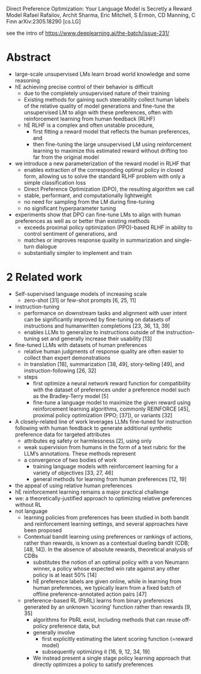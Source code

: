Direct Preference Optimization: Your Language Model is Secretly a Reward Model
Rafael Rafailov, Archit Sharma, Eric Mitchell, S Ermon, CD Manning, C Finn
arXiv:2305.18290 [cs.LG]

see the intro of https://www.deeplearning.ai/the-batch/issue-231/

# Abstract

* large-scale unsupervised LMs learn broad world knowledge and some reasoning
* hE achieving precise control of their behavior is difficult
  * due to the completely unsupervised nature of their training
  * Existing methods for gaining such steerability
    collect human labels of the relative quality of model generations and
    fine-tune the unsupervised LM to align with these preferences, often with
    reinforcement learning from human feedback (RLHF)
  * hE RLHF is a complex and often unstable procedure,
    * first fitting a reward model that reflects the human preferences, and
    * then fine-tuning the large unsupervised LM using reinforcement learning
      to maximize this estimated reward
      without drifting too far from the original model
* we introduce a new parameterization of the reward model in RLHF that
  * enables extraction of the corresponding optimal policy in closed form,
    allowing us to solve the standard RLHF problem
    with only a simple classification loss
  * Direct Preference Optimization (DPO), the resulting algorithm we call
  * stable, performant, and computationally lightweight
  * no need for sampling from the LM during fine-tuning
  * no significant hyperparameter tuning
* experiments show that DPO can fine-tune LMs to align with human preferences
  as well as or better than existing methods
  * exceeds proximal policy optimization (PPO)-based RLHF in ability to
    control sentiment of generations, and
  * matches or improves response quality
    in summarization and single-turn dialogue
  * substantially simpler to implement and train

# 2 Related work

* Self-supervised language models of increasing scale
  * zero-shot [31] or few-shot prompts [6, 25, 11]
* instruction-tuning
  * performance on downstream tasks and alignment with user intent can be
    significantly improved by fine-tuning on datasets of instructions and
    humanwritten completions [23, 36, 13, 39]
  * enables LLMs to generalize to instructions outside of the
    instruction-tuning set and generally increase their usability [13]
* fine-tuned LLMs with datasets of human preferences
  * relative human judgments of response quality are often easier to collect
    than expert demonstrations
  * in translation [18], summarization [38, 49], story-telling [49], and
    instruction-following [26, 32]
  * steps
    * first optimize a neural network reward function for compatibility with the
      dataset of preferences under
      a preference model such as the Bradley-Terry model [5]
    * fine-tune a language model to maximize the given reward using
      reinforcement learning algorithms, commonly REINFORCE [45],
      proximal policy optimization (PPO; [37]), or variants [32]
* A closely-related line of work leverages
  LLMs fine-tuned for instruction following with human feedback to generate
  additional synthetic preference data for targeted attributes
  * attributes eg safety or harmlessness [2], using only
  * weak supervision from humans in the form of a text rubric for the LLM’s
    annotations. These methods represent
  * a convergence of two bodies of work
    * training language models with reinforcement learning
      for a variety of objectives [33, 27, 46]
    * general methods for learning from human preferences [12, 19]
* the appeal of using relative human preferences
* hE reinforcement learning remains a major practical challenge
* we: a theoretically-justified approach to optimizing relative preferences
  without RL
* not language
  * learning policies from preferences has been studied in both bandit and
    reinforcement learning settings, and several approaches have been proposed
  * Contextual bandit learning using preferences or rankings of actions, rather
    than rewards, is known as a contextual dueling bandit (CDB; [48, 14]). In
    the absence of absolute rewards, theoretical analysis of CDBs
    * substitutes the notion of an optimal policy with a von Neumann winner, a
      policy whose expected win rate against any other policy is at least 50%
      [14]
    * hE preference labels are given online, while
      in learning from human preferences, we typically learn from
      a fixed batch of offline preference-annotated action pairs [47]
  * preference-based RL (PbRL) learns from binary preferences generated by an
    unknown ‘scoring’ function rather than rewards [9, 35]
    * algorithms for PbRL exist, including methods that can reuse off-policy
      preference data, but
    * generally involve
      * first explicitly estimating the latent scoring function (=reward model)
      * subsequently optimizing it [16, 9, 12, 34, 19]
    * We instead present a single stage policy learning approach that
      directly optimizes a policy to satisfy preferences
